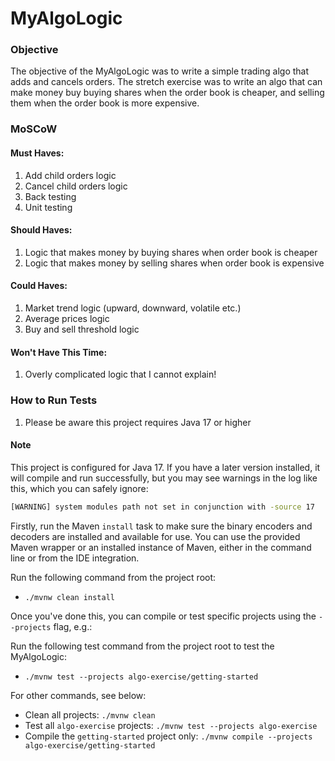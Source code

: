 # MyAlgoLogic

### Objective
The objective of the MyAlgoLogic was to write a simple trading algo that adds and cancels orders. 
The stretch exercise was to write an algo that can make money buy buying shares when the order book is cheaper, and selling them when the order book is more expensive.

### MoSCoW
#### Must Haves:
1. Add child orders logic
2. Cancel child orders logic
3. Back testing
4. Unit testing

#### Should Haves:
1. Logic that makes money by buying shares when order book is cheaper
2. Logic that makes money by selling shares when order book is expensive

#### Could Haves:
1. Market trend logic (upward, downward, volatile etc.)
2. Average prices logic
3. Buy and sell threshold logic

#### Won't Have This Time:
1. Overly complicated logic that I cannot explain!

### How to Run Tests 
1. Please be aware this project requires Java 17 or higher

#### Note 
This project is configured for Java 17. If you have a later version installed, it will compile and run successfully, but you may see warnings in the log like this, which you can safely ignore:

```sh
[WARNING] system modules path not set in conjunction with -source 17
```

Firstly, run the Maven `install` task to make sure the binary encoders and decoders are installed and available for use. You can use the provided Maven wrapper or an installed instance of Maven, either in the command line or from the IDE integration.

Run the following command from the project root: 

- `./mvnw clean install`

Once you've done this, you can compile or test specific projects using the `--projects` flag, e.g.:

Run the following test command from the project root to test the MyAlgoLogic:

- `./mvnw test --projects algo-exercise/getting-started`

For other commands, see below:
- Clean all projects: `./mvnw clean`
- Test all `algo-exercise` projects: `./mvnw test --projects algo-exercise`
- Compile the `getting-started` project only: `./mvnw compile --projects algo-exercise/getting-started`
